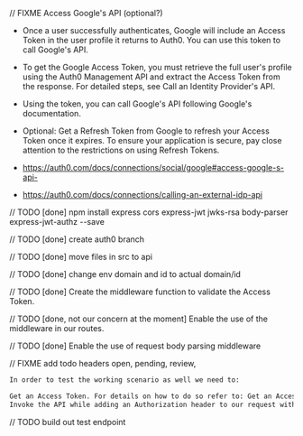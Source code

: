 // FIXME Access Google's API (optional?)

- Once a user successfully authenticates, Google will include an Access Token in the user profile it returns to Auth0. You can use this token to call Google's API.

- To get the Google Access Token, you must retrieve the full user's profile using the Auth0 Management API and extract the Access Token from the response. For detailed steps, see Call an Identity Provider's API.

- Using the token, you can call Google's API following Google's documentation.

- Optional: Get a Refresh Token from Google to refresh your Access Token once it expires. To ensure your application is secure, pay close attention to the restrictions on using Refresh Tokens.

- https://auth0.com/docs/connections/social/google#access-google-s-api-

- https://auth0.com/docs/connections/calling-an-external-idp-api

// TODO [done] npm install express cors express-jwt jwks-rsa body-parser express-jwt-authz --save

// TODO [done] create auth0 branch

// TODO [done] move files in src to api

// TODO [done] change env domain and id to actual domain/id

// TODO [done] Create the middleware function to validate the Access Token.

// TODO [done, not our concern at the moment] Enable the use of the middleware in our routes.

// TODO [done] Enable the use of request body parsing middleware

// FIXME add todo headers open, pending, review,

```txt
In order to test the working scenario as well we need to:

Get an Access Token. For details on how to do so refer to: Get an Access Token.
Invoke the API while adding an Authorization header to our request with the value Bearer ACCESS_TOKEN (where ACCESS_TOKEN is the value of the token we retrieved in the first step).
```

// TODO build out test endpoint
